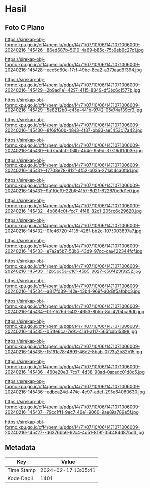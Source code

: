 # Hasil

## Foto C Plano

https://sirekap-obj-formc.kpu.go.id/cff4/pemilu/pdpr/14/71/07/10/06/1471071006009-20240216-145426--86ed687b-5010-4a69-b85c-75b9eb6c27c1.jpg

https://sirekap-obj-formc.kpu.go.id/cff4/pemilu/pdpr/14/71/07/10/06/1471071006009-20240216-145428--ecc5d60e-17cf-49bc-8ca2-a379aad9f394.jpg

https://sirekap-obj-formc.kpu.go.id/cff4/pemilu/pdpr/14/71/07/10/06/1471071006009-20240216-145429--2b9ad1a1-4297-4115-8849-df3bc6c1577b.jpg

https://sirekap-obj-formc.kpu.go.id/cff4/pemilu/pdpr/14/71/07/10/06/1471071006009-20240216-145429--5e8212b0-c46e-441b-9742-05e74af39cf3.jpg

https://sirekap-obj-formc.kpu.go.id/cff4/pemilu/pdpr/14/71/07/10/06/1471071006009-20240216-145430--8f69f60b-4843-4f37-bb93-ae5453c17a42.jpg

https://sirekap-obj-formc.kpu.go.id/cff4/pemilu/pdpr/14/71/07/10/06/1471071006009-20240216-145430--bd7ad4c0-f50b-4b4e-959d-37816df1d03e.jpg

https://sirekap-obj-formc.kpu.go.id/cff4/pemilu/pdpr/14/71/07/10/06/1471071006009-20240216-145431--f7708e78-812f-4f52-b03a-271ab4ca0f4d.jpg

https://sirekap-obj-formc.kpu.go.id/cff4/pemilu/pdpr/14/71/07/10/06/1471071006009-20240216-145431--9a1f0ef9-22b6-4157-8d21-622670e9d1e0.jpg

https://sirekap-obj-formc.kpu.go.id/cff4/pemilu/pdpr/14/71/07/10/06/1471071006009-20240216-145432--4b864c0f-fcc7-4f48-82c1-205cc6c29620.jpg

https://sirekap-obj-formc.kpu.go.id/cff4/pemilu/pdpr/14/71/07/10/06/1471071006009-20240216-145432--0fc46720-4135-426f-bb2c-1075003897a7.jpg

https://sirekap-obj-formc.kpu.go.id/cff4/pemilu/pdpr/14/71/07/10/06/1471071006009-20240216-145433--e7a2a5b7-53b6-43d9-97cc-caa422344fcf.jpg

https://sirekap-obj-formc.kpu.go.id/cff4/pemilu/pdpr/14/71/07/10/06/1471071006009-20240216-145433--12b3bc5e-c16f-45b5-9627-c58f423f9252.jpg

https://sirekap-obj-formc.kpu.go.id/cff4/pemilu/pdpr/14/71/07/10/06/1471071006009-20240216-145434--a817fd39-142e-43b4-969f-a0d8f5afbbc3.jpg

https://sirekap-obj-formc.kpu.go.id/cff4/pemilu/pdpr/14/71/07/10/06/1471071006009-20240216-145434--01e1526d-5412-4653-8b5b-8dc4204ca9db.jpg

https://sirekap-obj-formc.kpu.go.id/cff4/pemilu/pdpr/14/71/07/10/06/1471071006009-20240216-145435--051fe6ca-7e9c-4161-a117-565fcdb15398.jpg

https://sirekap-obj-formc.kpu.go.id/cff4/pemilu/pdpr/14/71/07/10/06/1471071006009-20240216-145435--f5191c78-4893-46e2-8bab-0773a2b82b15.jpg

https://sirekap-obj-formc.kpu.go.id/cff4/pemilu/pdpr/14/71/07/10/06/1471071006009-20240216-145436--460e20e3-7cb7-4d38-98ad-0acadc01d8c5.jpg

https://sirekap-obj-formc.kpu.go.id/cff4/pemilu/pdpr/14/71/07/10/06/1471071006009-20240216-145436--edbca24d-474c-4e97-adef-296e64060630.jpg

https://sirekap-obj-formc.kpu.go.id/cff4/pemilu/pdpr/14/71/07/10/06/1471071006009-20240216-145437--79cc1ff1-9ec7-46e1-9060-9ae89a789e5f.jpg

https://sirekap-obj-formc.kpu.go.id/cff4/pemilu/pdpr/14/71/07/10/06/1471071006009-20240216-145427--d6376bb6-92c4-4d51-819f-35b484d87bd3.jpg


## Metadata

| Key        | Value               |
| ---------- | ------------------- |
| Time Stamp | 2024-02-17 13:05:41 |
| Kode Dapil | 1401                |



